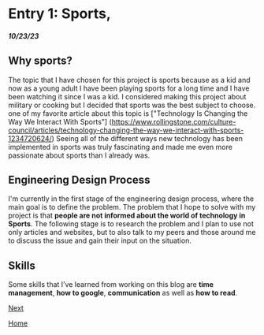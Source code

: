 
# Entry 1: Sports, 
##### 10/23/23

## Why sports?
The topic that I have chosen for this project is sports because as a kid and now as a young adult I have been playing sports for a long time and I have been watching it since I was a kid. I considered making this project about military or cooking but I decided that sports was the best subject to choose. one of my favorite article about this topic is ["Technology Is Changing the Way We Interact With Sports"] (https://www.rollingstone.com/culture-council/articles/technology-changing-the-way-we-interact-with-sports-1234720624/) Seeing all of the different ways new technology has been implemented in sports was truly fascinating and made me even more passionate about sports than I already was. 


## Engineering Design Process
I'm currently in the first stage of the engineering design process, where the main goal is to define the problem. The problem that I hope to solve with my project is that **people are not informed about the world of technology in Sports**. The following stage is to research the problem and I plan to use not only articles and websites, but to also talk to my peers and those around me to discuss the issue and gain their input on the situation. 

## Skills
Some skills that I’ve learned from working on this blog are **time management**, **how to google**, **communication** as well as **how to read**. 


[Next](entry02.md)

[Home](../README.md)
